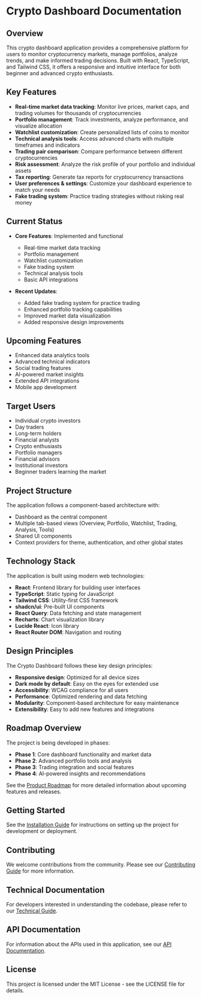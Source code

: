 # Crypto Dashboard Documentation

## Overview
This crypto dashboard application provides a comprehensive platform for users to monitor cryptocurrency markets, manage portfolios, analyze trends, and make informed trading decisions. Built with React, TypeScript, and Tailwind CSS, it offers a responsive and intuitive interface for both beginner and advanced crypto enthusiasts.

## Key Features
- **Real-time market data tracking**: Monitor live prices, market caps, and trading volumes for thousands of cryptocurrencies
- **Portfolio management**: Track investments, analyze performance, and visualize allocation
- **Watchlist customization**: Create personalized lists of coins to monitor
- **Technical analysis tools**: Access advanced charts with multiple timeframes and indicators
- **Trading pair comparison**: Compare performance between different cryptocurrencies
- **Risk assessment**: Analyze the risk profile of your portfolio and individual assets
- **Tax reporting**: Generate tax reports for cryptocurrency transactions
- **User preferences & settings**: Customize your dashboard experience to match your needs
- **Fake trading system**: Practice trading strategies without risking real money

## Current Status
- **Core Features**: Implemented and functional
  - Real-time market data tracking
  - Portfolio management
  - Watchlist customization
  - Fake trading system
  - Technical analysis tools
  - Basic API integrations

- **Recent Updates**:
  - Added fake trading system for practice trading
  - Enhanced portfolio tracking capabilities
  - Improved market data visualization
  - Added responsive design improvements

## Upcoming Features
- Enhanced data analytics tools
- Advanced technical indicators
- Social trading features
- AI-powered market insights
- Extended API integrations
- Mobile app development

## Target Users
- Individual crypto investors
- Day traders
- Long-term holders
- Financial analysts
- Crypto enthusiasts
- Portfolio managers
- Financial advisors
- Institutional investors
- Beginner traders learning the market

## Project Structure
The application follows a component-based architecture with:
- Dashboard as the central component
- Multiple tab-based views (Overview, Portfolio, Watchlist, Trading, Analysis, Tools)
- Shared UI components
- Context providers for theme, authentication, and other global states

## Technology Stack
The application is built using modern web technologies:
- **React**: Frontend library for building user interfaces
- **TypeScript**: Static typing for JavaScript
- **Tailwind CSS**: Utility-first CSS framework
- **shadcn/ui**: Pre-built UI components
- **React Query**: Data fetching and state management
- **Recharts**: Chart visualization library
- **Lucide React**: Icon library
- **React Router DOM**: Navigation and routing

## Design Principles
The Crypto Dashboard follows these key design principles:
- **Responsive design**: Optimized for all device sizes
- **Dark mode by default**: Easy on the eyes for extended use
- **Accessibility**: WCAG compliance for all users
- **Performance**: Optimized rendering and data fetching
- **Modularity**: Component-based architecture for easy maintenance
- **Extensibility**: Easy to add new features and integrations

## Roadmap Overview
The project is being developed in phases:
- **Phase 1**: Core dashboard functionality and market data
- **Phase 2**: Advanced portfolio tools and analysis
- **Phase 3**: Trading integration and social features
- **Phase 4**: AI-powered insights and recommendations

See the [Product Roadmap](./product-roadmap.md) for more detailed information about upcoming features and releases.

## Getting Started
See the [Installation Guide](./installation-guide.md) for instructions on setting up the project for development or deployment.

## Contributing
We welcome contributions from the community. Please see our [Contributing Guide](./contributing.md) for more information.

## Technical Documentation
For developers interested in understanding the codebase, please refer to our [Technical Guide](./technical-guide.md).

## API Documentation
For information about the APIs used in this application, see our [API Documentation](./api-documentation.md).

## License
This project is licensed under the MIT License - see the LICENSE file for details.
